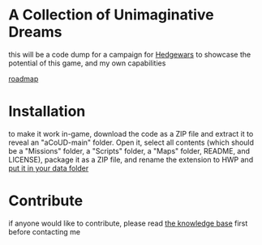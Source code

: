 # A Collection of Unimaginative Dreams

this will be a code dump for a campaign for [Hedgewars](https://www.hedgewars.org/) to showcase the potential of this game, and my own capabilities

[roadmap](https://docs.google.com/spreadsheets/d/15tYcsRryqzY5E5rcbczyLtZuXW3SZyQzfwme-BqET2M/edit?usp=sharing)

# Installation

to make it work in-game, download the code as a ZIP file and extract it to reveal an "aCoUD-main" folder. Open it, select all contents (which should be a "Missions" folder, a "Scripts" folder, a "Maps" folder, README, and LICENSE), package it as a ZIP file, and rename the extension to HWP and [put it in your data folder](https://www.hedgewars.org/node/6761)

# Contribute

if anyone would like to contribute, please read [the knowledge base](https://www.hedgewars.org/kb/LuaAPI) first before contacting me

